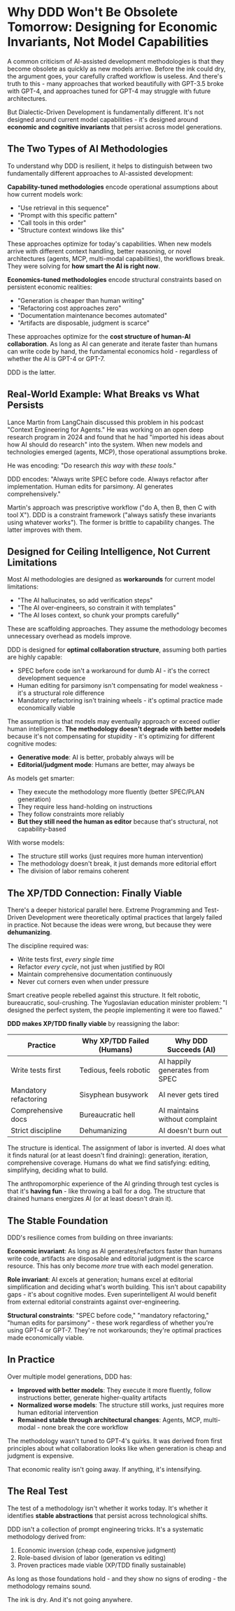 # Why DDD Won't Be Obsolete Tomorrow: Designing for Economic Invariants, Not Model Capabilities

A common criticism of AI-assisted development methodologies is that they become obsolete as quickly as new models arrive. Before the ink could dry, the argument goes, your carefully crafted workflow is useless. And there's truth to this - many approaches that worked beautifully with GPT-3.5 broke with GPT-4, and approaches tuned for GPT-4 may struggle with future architectures.

But Dialectic-Driven Development is fundamentally different. It's not designed around current model capabilities - it's designed around **economic and cognitive invariants** that persist across model generations.

## The Two Types of AI Methodologies

To understand why DDD is resilient, it helps to distinguish between two fundamentally different approaches to AI-assisted development:

**Capability-tuned methodologies** encode operational assumptions about how current models work:
- "Use retrieval in this sequence"
- "Prompt with this specific pattern"
- "Call tools in this order"
- "Structure context windows like this"

These approaches optimize for today's capabilities. When new models arrive with different context handling, better reasoning, or novel architectures (agents, MCP, multi-modal capabilities), the workflows break. They were solving for **how smart the AI is right now**.

**Economics-tuned methodologies** encode structural constraints based on persistent economic realities:
- "Generation is cheaper than human writing"
- "Refactoring cost approaches zero"
- "Documentation maintenance becomes automated"
- "Artifacts are disposable, judgment is scarce"

These approaches optimize for the **cost structure of human-AI collaboration**. As long as AI can generate and iterate faster than humans can write code by hand, the fundamental economics hold - regardless of whether the AI is GPT-4 or GPT-7.

DDD is the latter.

## Real-World Example: What Breaks vs What Persists

Lance Martin from LangChain discussed this problem in his podcast "Context Engineering for Agents." He was working on an open deep research program in 2024 and found that he had "imported his ideas about how AI should do research" into the system. When new models and technologies emerged (agents, MCP), those operational assumptions broke.

He was encoding: "Do research *this way* with *these tools*."

DDD encodes: "Always write SPEC before code. Always refactor after implementation. Human edits for parsimony. AI generates comprehensively."

Martin's approach was prescriptive workflow ("do A, then B, then C with tool X"). DDD is a constraint framework ("always satisfy these invariants using whatever works"). The former is brittle to capability changes. The latter improves with them.

## Designed for Ceiling Intelligence, Not Current Limitations

Most AI methodologies are designed as **workarounds** for current model limitations:
- "The AI hallucinates, so add verification steps"
- "The AI over-engineers, so constrain it with templates"
- "The AI loses context, so chunk your prompts carefully"

These are scaffolding approaches. They assume the methodology becomes unnecessary overhead as models improve.

DDD is designed for **optimal collaboration structure**, assuming both parties are highly capable:
- SPEC before code isn't a workaround for dumb AI - it's the correct development sequence
- Human editing for parsimony isn't compensating for model weakness - it's a structural role difference
- Mandatory refactoring isn't training wheels - it's optimal practice made economically viable

The assumption is that models may eventually approach or exceed outlier human intelligence. **The methodology doesn't degrade with better models** because it's not compensating for stupidity - it's optimizing for different cognitive modes:

- **Generative mode**: AI is better, probably always will be
- **Editorial/judgment mode**: Humans are better, may always be

As models get smarter:
- They execute the methodology more fluently (better SPEC/PLAN generation)
- They require less hand-holding on instructions
- They follow constraints more reliably
- **But they still need the human as editor** because that's structural, not capability-based

With worse models:
- The structure still works (just requires more human intervention)
- The methodology doesn't break, it just demands more editorial effort
- The division of labor remains coherent

## The XP/TDD Connection: Finally Viable

There's a deeper historical parallel here. Extreme Programming and Test-Driven Development were theoretically optimal practices that largely failed in practice. Not because the ideas were wrong, but because they were **dehumanizing**.

The discipline required was:
- Write tests first, *every single time*
- Refactor *every cycle*, not just when justified by ROI
- Maintain comprehensive documentation continuously
- Never cut corners even when under pressure

Smart creative people rebelled against this structure. It felt robotic, bureaucratic, soul-crushing. The Yugoslavian education minister problem: "I designed the perfect system, the people implementing it were too flawed."

**DDD makes XP/TDD finally viable** by reassigning the labor:

| Practice | Why XP/TDD Failed (Humans) | Why DDD Succeeds (AI) |
|----------|---------------------------|------------------------|
| Write tests first | Tedious, feels robotic | AI happily generates from SPEC |
| Mandatory refactoring | Sisyphean busywork | AI never gets tired |
| Comprehensive docs | Bureaucratic hell | AI maintains without complaint |
| Strict discipline | Dehumanizing | AI doesn't burn out |

The structure is identical. The assignment of labor is inverted. AI does what it finds natural (or at least doesn't find draining): generation, iteration, comprehensive coverage. Humans do what we find satisfying: editing, simplifying, deciding what to build.

The anthropomorphic experience of the AI grinding through test cycles is that it's **having fun** - like throwing a ball for a dog. The structure that drained humans energizes AI (or at least doesn't drain it).

## The Stable Foundation

DDD's resilience comes from building on three invariants:

**Economic invariant**: As long as AI generates/refactors faster than humans write code, artifacts are disposable and editorial judgment is the scarce resource. This has only become *more* true with each model generation.

**Role invariant**: AI excels at generation; humans excel at editorial simplification and deciding what's worth building. This isn't about capability gaps - it's about cognitive modes. Even superintelligent AI would benefit from external editorial constraints against over-engineering.

**Structural constraints**: "SPEC before code," "mandatory refactoring," "human edits for parsimony" - these work regardless of whether you're using GPT-4 or GPT-7. They're not workarounds; they're optimal practices made economically viable.

## In Practice

Over multiple model generations, DDD has:
- **Improved with better models**: They execute it more fluently, follow instructions better, generate higher-quality artifacts
- **Normalized worse models**: The structure still works, just requires more human editorial intervention
- **Remained stable through architectural changes**: Agents, MCP, multi-modal - none break the core workflow

The methodology wasn't tuned to GPT-4's quirks. It was derived from first principles about what collaboration looks like when generation is cheap and judgment is expensive.

That economic reality isn't going away. If anything, it's intensifying.

## The Real Test

The test of a methodology isn't whether it works today. It's whether it identifies **stable abstractions** that persist across technological shifts.

DDD isn't a collection of prompt engineering tricks. It's a systematic methodology derived from:
1. Economic inversion (cheap code, expensive judgment)
2. Role-based division of labor (generation vs editing)
3. Proven practices made viable (XP/TDD finally sustainable)

As long as those foundations hold - and they show no signs of eroding - the methodology remains sound.

The ink is dry. And it's not going anywhere.
